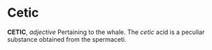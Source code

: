 # Cetic

**CETIC**, _adjective_ Pertaining to the whale. The _cetic_ acid is a peculiar substance obtained from the spermaceti.